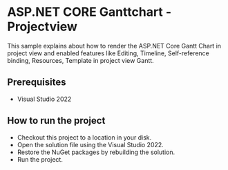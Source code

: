 # ASP.NET CORE Ganttchart - Projectview

This sample explains about how to render the ASP.NET Core Gantt Chart in project view and enabled features like Editing, Timeline,  Self-reference binding, Resources, Template in project view Gantt.

## Prerequisites

* Visual Studio 2022

## How to run the project

* Checkout this project to a location in your disk.
* Open the solution file using the Visual Studio 2022.
* Restore the NuGet packages by rebuilding the solution.
* Run the project.